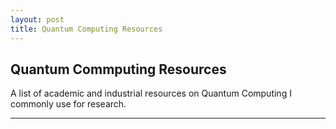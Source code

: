 ```yaml
---
layout: post
title: Quantum Computing Resources
---
```

## Quantum Commputing Resources

A list of academic and industrial resources on Quantum Computing I commonly use for research.

---
